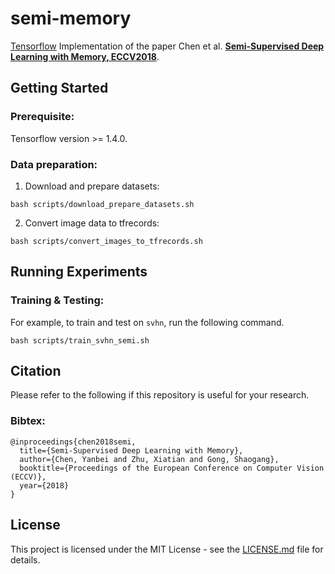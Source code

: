 # semi-memory

[Tensorflow](https://www.tensorflow.org/) Implementation of the paper Chen et al. [**Semi-Supervised Deep Learning with Memory, ECCV2018**](http://openaccess.thecvf.com/content_ECCV_2018/papers/Yanbei_Chen_Semi-Supervised_Deep_Learning_ECCV_2018_paper.pdf).


## Getting Started

### Prerequisite:

Tensorflow version >= 1.4.0.

### Data preparation:

1. Download and prepare datasets:

```
bash scripts/download_prepare_datasets.sh
```

2. Convert image data to tfrecords:

```
bash scripts/convert_images_to_tfrecords.sh
```


## Running Experiments

### Training & Testing:

For example, to train and test on `svhn`, run the following command.
```
bash scripts/train_svhn_semi.sh
```


## Citation

Please refer to the following if this repository is useful for your research.

### Bibtex:

```
@inproceedings{chen2018semi,
  title={Semi-Supervised Deep Learning with Memory},
  author={Chen, Yanbei and Zhu, Xiatian and Gong, Shaogang},
  booktitle={Proceedings of the European Conference on Computer Vision (ECCV)},
  year={2018}
}
```

## License

This project is licensed under the MIT License - see the [LICENSE.md](LICENSE.md) file for details.

